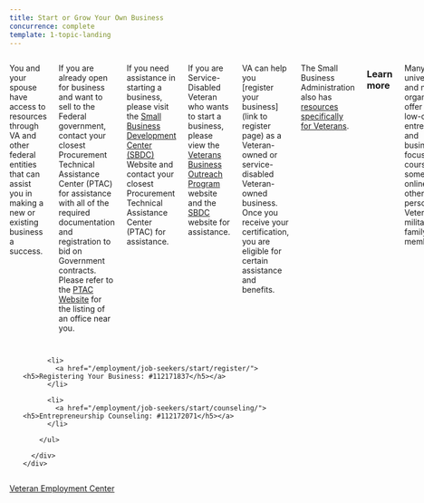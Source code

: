 ```yaml
---
title: Start or Grow Your Own Business
concurrence: complete
template: 1-topic-landing
---
```


<div class="main" role="main" markdown="0">

<div class="section one" markdown="0">
<div class="primary" markdown="0">
<div class="row" markdown="0">
<div class="small-12 columns" markdown="1">

You and your spouse have access to resources through VA and other federal entities that can assist you in making a new or existing business a success.

If you are already open for business and want to sell to the Federal government, contact your closest Procurement Technical Assistance Center (PTAC) for assistance with all of the required documentation and registration to bid on Government contracts.  Please refer to the [PTAC Website](http://www.aptac-us.org/) for the listing of an office near you.

If you need assistance in starting a business, please visit the [Small Business Development Center (SBDC)](https://www.sba.gov/offices/headquarters/osbdc/resources/11409) Website and contact your closest Procurement Technical Assistance Center (PTAC) for assistance.

If you are Service-Disabled Veteran who wants to start a business, please view the [Veterans Business Outreach Program](https://www.sba.gov/about-sba/sba-locations/headquarters-offices) website and the [SBDC](https://www.sba.gov/offices/headquarters/osbdc/resources/11409) website for assistance.

VA can help you [register your business](link to register page) as a Veteran-owned or service-disabled Veteran-owned business. Once you receive your certification, you are eligible for certain assistance and benefits.

The Small Business Administration also has [resources specifically for Veterans](https://www.sba.gov/content/veteran-service-disabled-veteran-owned). 

### Learn more
Many universities and nonprofit organizations offer free or low-cost entrepreneur and business-focused courses, some held online and others in person, for Veterans and military family members. 

Find more resources for starting your business at the [Department of Labor’s Veteran information site](http://www.dol.gov/vets/opportunities/opportunities.htm).


</div>
</div>
</div>



  <div class="navigation">
    <div class="row">
      <div class="small-12 columns">
        <ul class="small-block-grid-1 medium-block-grid-3 cards small">

          <li>
            <a href="/employment/job-seekers/start/register/"><h5>Registering Your Business: #112171837</h5></a>
          </li>

          <li>
            <a href="/employment/job-seekers/start/counseling/"><h5>Entrepreneurship Counseling: #112172071</h5></a>
          </li>  

        </ul>

      </div>
    </div>  
  </div>

</div>

<div class="action-bar">
  <div class="row">
    <div class="small-12 columns">
      <a class="usa-button-primary" href="https://www.vets.gov/veterans-employment-center/">Veteran Employment Center</a>
    </div>
  </div>
</div>